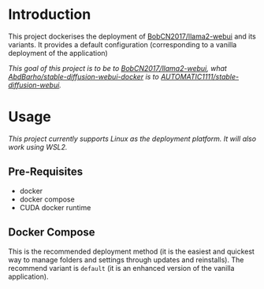 # Introduction
This project dockerises the deployment of [BobCN2017/llama2-webui](https://github.com/BobCN2017/llama2-webui) and its variants. It provides a default configuration (corresponding to a vanilla deployment of the application)

*This goal of this project is to be to [BobCN2017/llama2-webui](https://github.com/BobCN2017/llama2-webui), what [AbdBarho/stable-diffusion-webui-docker](https://github.com/AbdBarho/stable-diffusion-webui-docker) is to [AUTOMATIC1111/stable-diffusion-webui](https://github.com/AUTOMATIC1111/stable-diffusion-webui).*

# Usage
*This project currently supports Linux as the deployment platform. It will also work using WSL2.*

## Pre-Requisites
- docker
- docker compose
- CUDA docker runtime

## Docker Compose
This is the recommended deployment method (it is the easiest and quickest way to manage folders and settings through updates and reinstalls). The recommend variant is `default` (it is an enhanced version of the vanilla application).


